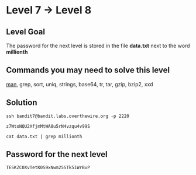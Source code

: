 # Level 7 → Level 8

## Level Goal
The password for the next level is stored in the file **data.txt** next to the word **millionth**

## Commands you may need to solve this level
[man](https://man7.org/linux/man-pages/man1/man.1.html), grep, sort, uniq, strings, base64, tr, tar, gzip, bzip2, xxd

## Solution
```
ssh bandit7@bandit.labs.overthewire.org -p 2220
```
```
z7WtoNQU2XfjmMtWA8u5rN4vzqu4v99S
```
```
cat data.txt | grep millionth
```

## Password for the next level
```
TESKZC0XvTetK0S9xNwm25STk5iWrBvP
```
